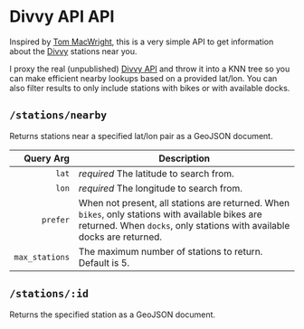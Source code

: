 Divvy API API
=============

Inspired by [Tom MacWright](https://github.com/tmcw/wmataapiapi), this is a very
simple API to get information about the [Divvy](http://divvybikes.com/) stations near you.

I proxy the real (unpublished) [Divvy API](http://www.divvybikes.com/stations/json/)
and throw it into a KNN tree so you can make efficient nearby lookups based on a provided lat/lon.
You can also filter results to only include stations with bikes or with available docks.

`/stations/nearby`
------------------

Returns stations near a specified lat/lon pair as a GeoJSON document.

| Query Arg | Description     |
|----------:|-----------------|
| `lat`     | *required* The latitude to search from.
| `lon`     | *required* The longitude to search from.
| `prefer`  | When not present, all stations are returned. When `bikes`, only stations with available bikes are returned. When `docks`, only stations with available docks are returned.
| `max_stations` | The maximum number of stations to return. Default is 5.

`/stations/:id`
------------------

Returns the specified station as a GeoJSON document.